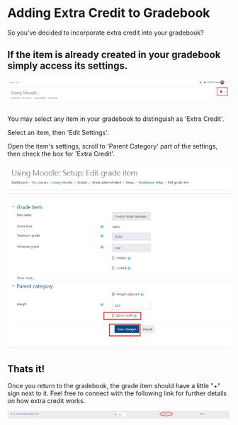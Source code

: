 # Adding Extra Credit to Gradebook

So you've decided to incorporate extra credit into your gradebook?

## If the item is already created in your gradebook simply access its settings.

![](/assets/adding-credit-1.png)

You may select any item in your gradebook to distinguish as 'Extra Credit'.

Select an item, then 'Edit Settings'.

Open the item's settings, scroll to 'Parent Category' part of the settings, then check the box for 'Extra Credit'.

![](/assets/adding-credit-2.png)

## Thats it!

Once you return to the gradebook, the grade item should have a little "+" sign next to it. Feel free to connect with the following link for further details on how extra credit works.

![](/assets/adding-credit-3.png)
